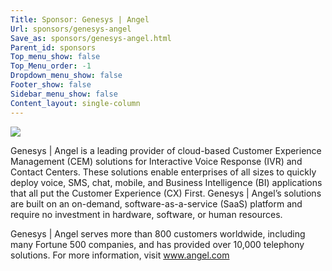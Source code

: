 ```yaml
---
Title: Sponsor: Genesys | Angel
Url: sponsors/genesys-angel
Save_as: sponsors/genesys-angel.html
Parent_id: sponsors
Top_menu_show: false
Top_Menu_order: -1
Dropdown_menu_show: false
Footer_show: false
Sidebar_menu_show: false
Content_layout: single-column
---
```


![](/images/logos/)

Genesys | Angel is a leading provider of cloud-based Customer Experience Management (CEM) solutions for Interactive Voice Response (IVR) and Contact Centers. These solutions enable enterprises of all sizes to quickly deploy voice, SMS, chat, mobile, and Business Intelligence (BI) applications that all put the Customer Experience (CX) First. Genesys | Angel’s solutions are built on an on-demand, software-as-a-service (SaaS) platform and require no investment in hardware, software, or human resources.

Genesys | Angel serves more than 800 customers worldwide, including many Fortune 500 companies, and has provided over 10,000 telephony solutions. For more information, visit www.angel.com